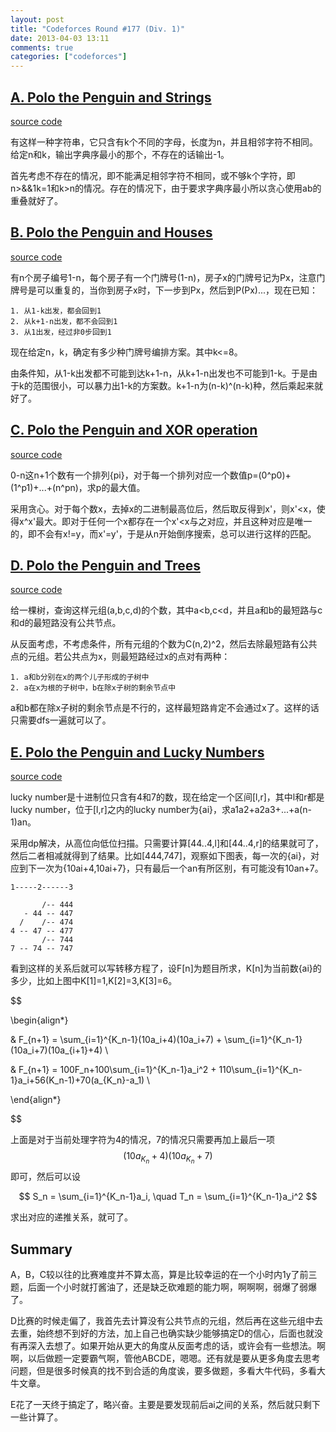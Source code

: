 ```yaml
---
layout: post
title: "Codeforces Round #177 (Div. 1)"
date: 2013-04-03 13:11
comments: true
categories: ["codeforces"]
---
```


[A. Polo the Penguin and Strings](http://www.codeforces.com/contest/288/problem/A)
---------------------------------

[source code](https://github.com/delta4d/AlgoSolution/blob/master/codeforces/177/1/A.cpp)

有这样一种字符串，它只含有k个不同的字母，长度为n，并且相邻字符不相同。给定n和k，输出字典序最小的那个，不存在的话输出-1。

首先考虑不存在的情况，即不能满足相邻字符不相同，或不够k个字符，即n\>&&1k=1和k\>n的情况。存在的情况下，由于要求字典序最小所以贪心使用ab的重叠就好了。

[B. Polo the Penguin and Houses](http://www.codeforces.com/contest/288/problem/B)
--------------------------------

[source code](https://github.com/delta4d/AlgoSolution/blob/master/codeforces/177/1/B.cpp)

有n个房子编号1-n，每个房子有一个门牌号(1-n)，房子x的门牌号记为Px，注意门牌号是可以重复的，当你到房子x时，下一步到Px，然后到P(Px)...，现在已知：

	1. 从1-k出发，都会回到1
	2. 从k+1-n出发，都不会回到1
	3. 从1出发，经过非0步回到1

现在给定n，k，确定有多少种门牌号编排方案。其中k\<=8。

由条件知，从1-k出发都不可能到达k+1-n，从k+1-n出发也不可能到1-k。于是由于k的范围很小，可以暴力出1-k的方案数。k+1-n为(n-k)^(n-k)种，然后乘起来就好了。

[C. Polo the Penguin and XOR operation](http://www.codeforces.com/contest/288/problem/C)
---------------------------------------

[source code](https://github.com/delta4d/AlgoSolution/blob/master/codeforces/177/1/C.cpp)

0-n这n+1个数有一个排列{pi}，对于每一个排列对应一个数值p=(0^p0)+(1^p1)+...+(n^pn)，求p的最大值。

采用贪心。对于每个数x，去掉x的二进制最高位后，然后取反得到x'，则x'\<x，使得x^x'最大。即对于任何一个x都存在一个x'\<x与之对应，并且这种对应是唯一的，即不会有x!=y，而x'=y'，于是从n开始倒序搜索，总可以进行这样的匹配。

[D. Polo the Penguin and Trees](http://www.codeforces.com/contest/288/problem/D)
-------------------------------

[source code](https://github.com/delta4d/AlgoSolution/blob/master/codeforces/177/1/D.cpp)

给一棵树，查询这样元组(a,b,c,d)的个数，其中a\<b,c\<d，并且a和b的最短路与c和d的最短路没有公共节点。

从反面考虑，不考虑条件，所有元组的个数为C(n,2)^2，然后去除最短路有公共点的元组。若公共点为x，则最短路经过x的点对有两种：

	1. a和b分别在x的两个儿子形成的子树中
	2. a在x为根的子树中，b在除x子树的剩余节点中

a和b都在除x子树的剩余节点是不行的，这样最短路肯定不会通过x了。这样的话只需要dfs一遍就可以了。

[E. Polo the Penguin and Lucky Numbers](http://www.codeforces.com/contest/288/problem/E)
---------------------------------------

[source code](https://github.com/delta4d/AlgoSolution/blob/master/codeforces/177/1/E.cpp)

lucky number是十进制位只含有4和7的数，现在给定一个区间[l,r]，其中l和r都是lucky number，位于[l,r]之内的lucky number为{ai}，求a1a2+a2a3+...+a(n-1)an。

采用dp解决，从高位向低位扫描。只需要计算[44..4,l]和[44..4,r]的结果就可了，然后二者相减就得到了结果。比如[444,747]，观察如下图表，每一次的{ai}，对应到下一次为{10ai+4,10ai+7}，只有最后一个an有所区别，有可能没有10an+7。

	1-----2------3

	       /-- 444
	   - 44 -- 447
	  /    /-- 474
	4 -- 47 -- 477
	       /-- 744
	7 -- 74 -- 747

看到这样的关系后就可以写转移方程了，设F[n]为题目所求，K[n]为当前数{ai}的多少，比如上图中K[1]=1,K[2]=3,K[3]=6。

$$

\begin{align*}

& F_{n+1} = \sum_{i=1}^{K_n-1}(10a_i+4)(10a_i+7) + \sum_{i=1}^{K_n-1}(10a_i+7)(10a_{i+1}+4) \\

& F_{n+1} = 100F_n+100\sum_{i=1}^{K_n-1}a_i^2 + 110\sum_{i=1}^{K_n-1}a_i+56(K_n-1)+70(a_{K_n}-a_1) \\

\end{align*}

$$

上面是对于当前处理字符为4的情况，7的情况只需要再加上最后一项$$(10a_{K_n}+4)(10a_{K_n}+7)$$即可，然后可以设

$$
	S_n = \sum_{i=1}^{K_n-1}a_i, \quad T_n = \sum_{i=1}^{K_n-1}a_i^2
$$

求出对应的递推关系，就可了。

Summary
-------

A，B，C较以往的比赛难度并不算太高，算是比较幸运的在一个小时内1y了前三题，后面一个小时就打酱油了，还是缺乏砍难题的能力啊，啊啊啊，弱爆了弱爆了。

D比赛的时候走偏了，我首先去计算没有公共节点的元组，然后再在这些元组中去去重，始终想不到好的方法，加上自己也确实缺少能够搞定D的信心，后面也就没有再深入去想了。如果开始从更大的角度从反面考虑的话，或许会有一些想法。啊啊，以后做题一定要霸气啊，管他ABCDE，嗯嗯。还有就是要从更多角度去思考问题，但是很多时候真的找不到合适的角度诶，要多做题，多看大牛代码，多看大牛文章。

E花了一天终于搞定了，略兴奋。主要是要发现前后ai之间的关系，然后就只剩下一些计算了。
